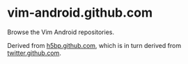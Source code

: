 # vim-android.github.com

Browse the Vim Android repositories.

Derived from [h5bp.github.com][h5bp], which is in turn derived from
[twitter.github.com][twitter].

 [h5bp]: https://github.com/h5bp/h5bp.github.com
 [twitter]: https://github.com/twitter/twitter.github.com
